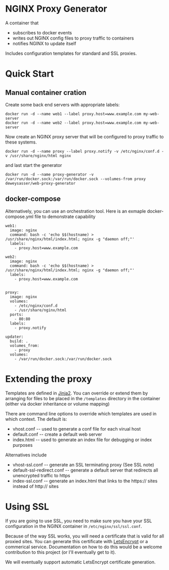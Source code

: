 NGINX Proxy Generator
=====================

A container that 
* subscribes to docker events
* writes out NGINX config files to proxy traffic to containers
* notifies NGINX to update itself

Includes configuration templates for standard and SSL proxies.


Quick Start 
===========

Manual container cration
------------------------

Create some back end servers with appropriate labels:

```
docker run -d --name web1 --label proxy.host=www.example.com my-web-server
docker run -d --name web2 --label proxy.host=www.example.com my-web-server
```

Now create an NGINX proxy server that will be configured to proxy
traffic to these systems.

```
docker run -d --name proxy --label proxy.notify -v /etc/nginx/conf.d -v /usr/share/nginx/html nginx
```

and last start the generator

```
docker run -d --name proxy-generator -v /var/run/docker.sock:/var/run/docker.sock --volumes-from proxy deweysasser/web-proxy-generator
```

docker-compose
--------------

Alternatively, you can use an orchestration tool.  Here is an exmaple
docker-compose.yml file to demonstrate capability

```
web1:
  image: nginx
  command: bash -c 'echo $$(hostname) > /usr/share/nginx/html/index.html; nginx -g "daemon off;"'
  labels:
    - proxy.host=www.example.com

web2:
  image: nginx
  command: bash -c 'echo $$(hostname) > /usr/share/nginx/html/index.html; nginx -g "daemon off;"'
  labels:
    - proxy.host=www.example.com


proxy:
  image: nginx
  volumes:
    - /etc/nginx/conf.d
    - /usr/share/nginx/html
  ports:
    - 80:80
  labels:
    - proxy.notify

updater:
  build: .
  volumes_from:
    - proxy
  volumes:
    - /var/run/docker.sock:/var/run/docker.sock

```

Extending the proxy
===================

Templates are defined in [Jinja2](http://jinja.pocoo.org/docs/2.9/).
You can override or extend them by arranging for files to be placed in
the `/templates` directory in the container (either via docker
inheritance or volume mapping)

There are command line options to override which templates are used in
which context.  The default is:

* vhost.conf -- used to generate a conf file for each virual host
* default.conf -- create a default web server
* index.html -- used to generate an index file for debugging or index purposes

Alternatives include

* vhost-ssl.conf -- generate an SSL terminating proxy (See SSL note)
* default-ssl-redirect.conf -- generate a default server that
  redirects all unencrypted traffic to https
* index-ssl.conf -- generate an index.html that links to the https:// sites instead of http:// sites


Using SSL
=========

If you are going to use SSL, you need to make sure you have your SSL
configuration in the NGINX container in `/etc/nginx/ssl/ssl.conf`.

Because of the way SSL works, you will need a certificate that is
valid for all proxied sites.  You can generate this certificate with
[LetsEncrypt](http://letsencrypt.org) or a commerical service.
Documentation on how to do this would be a welcome contribution to
this project (or I'll eventually get to it).

We will eventually support automatic LetsEncrypt certificate
generation.